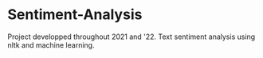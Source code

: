 # Sentiment-Analysis
Project developped throughout 2021 and '22. Text sentiment analysis using nltk and machine learning.
